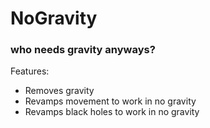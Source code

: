 # NoGravity

### who needs gravity anyways?

Features:
- Removes gravity
- Revamps movement to work in no gravity
- Revamps black holes to work in no gravity
